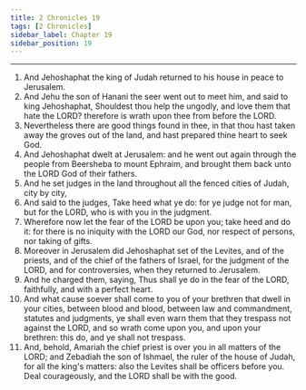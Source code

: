 ```yaml
---
title: 2 Chronicles 19
tags: [2 Chronicles]
sidebar_label: Chapter 19
sidebar_position: 19
---
```


---
1. And Jehoshaphat the king of Judah returned to his house in peace to Jerusalem.
2. And Jehu the son of Hanani the seer went out to meet him, and said to king Jehoshaphat, Shouldest thou help the ungodly, and love them that hate the LORD? therefore is wrath upon thee from before the LORD.
3. Nevertheless there are good things found in thee, in that thou hast taken away the groves out of the land, and hast prepared thine heart to seek God.
4. And Jehoshaphat dwelt at Jerusalem: and he went out again through the people from Beersheba to mount Ephraim, and brought them back unto the LORD God of their fathers.
5. And he set judges in the land throughout all the fenced cities of Judah, city by city,
6. And said to the judges, Take heed what ye do: for ye judge not for man, but for the LORD, who is with you in the judgment.
7. Wherefore now let the fear of the LORD be upon you; take heed and do it: for there is no iniquity with the LORD our God, nor respect of persons, nor taking of gifts.
8. Moreover in Jerusalem did Jehoshaphat set of the Levites, and of the priests, and of the chief of the fathers of Israel, for the judgment of the LORD, and for controversies, when they returned to Jerusalem.
9. And he charged them, saying, Thus shall ye do in the fear of the LORD, faithfully, and with a perfect heart.
10. And what cause soever shall come to you of your brethren that dwell in your cities, between blood and blood, between law and commandment, statutes and judgments, ye shall even warn them that they trespass not against the LORD, and so wrath come upon you, and upon your brethren: this do, and ye shall not trespass.
11. And, behold, Amariah the chief priest is over you in all matters of the LORD; and Zebadiah the son of Ishmael, the ruler of the house of Judah, for all the king's matters: also the Levites shall be officers before you. Deal courageously, and the LORD shall be with the good.